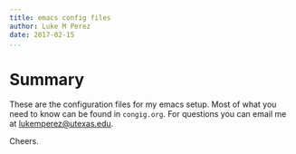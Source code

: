 ```yaml
---
title: emacs config files
author: Luke M Perez
date: 2017-02-15
...
```


# Summary

These are the configuration files for my emacs setup. Most of what you need to know can be found in ```congig.org```. For questions you can email me at <lukemperez@utexas.edu>. 

Cheers.
